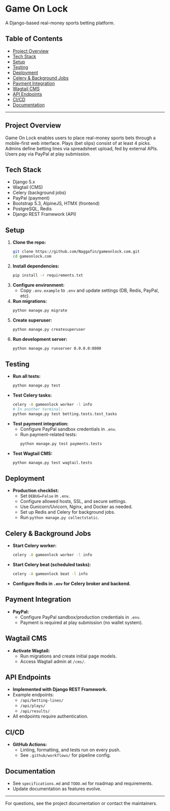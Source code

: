 # Game On Lock

A Django-based real-money sports betting platform.

## Table of Contents
- [Project Overview](#project-overview)
- [Tech Stack](#tech-stack)
- [Setup](#setup)
- [Testing](#testing)
- [Deployment](#deployment)
- [Celery & Background Jobs](#celery--background-jobs)
- [Payment Integration](#payment-integration)
- [Wagtail CMS](#wagtail-cms)
- [API Endpoints](#api-endpoints)
- [CI/CD](#cicd)
- [Documentation](#documentation)

---

## Project Overview
Game On Lock enables users to place real-money sports bets through a mobile-first web interface. Plays (bet slips) consist of at least 4 picks. Admins define betting lines via spreadsheet upload, fed by external APIs. Users pay via PayPal at play submission.

## Tech Stack
- Django 5.x
- Wagtail (CMS)
- Celery (background jobs)
- PayPal (payment)
- Bootstrap 5.3, AlpineJS, HTMX (frontend)
- PostgreSQL, Redis
- Django REST Framework (API)

## Setup
1. **Clone the repo:**
   ```bash
   git clone https://github.com/Naggafin/gameonlock.com.git
   cd gameonlock.com
   ```
2. **Install dependencies:**
   ```bash
   pip install -r requirements.txt
   ```
3. **Configure environment:**
   - Copy `.env.example` to `.env` and update settings (DB, Redis, PayPal, etc).
4. **Run migrations:**
   ```bash
   python manage.py migrate
   ```
5. **Create superuser:**
   ```bash
   python manage.py createsuperuser
   ```
6. **Run development server:**
   ```bash
   python manage.py runserver 0.0.0.0:8000
   ```

## Testing
- **Run all tests:**
  ```bash
  python manage.py test
  ```
- **Test Celery tasks:**
  ```bash
  celery -A gameonlock worker -l info
  # In another terminal:
  python manage.py test betting.tests.test_tasks
  ```
- **Test payment integration:**
  - Configure PayPal sandbox credentials in `.env`.
  - Run payment-related tests:
    ```bash
    python manage.py test payments.tests
    ```
- **Test Wagtail CMS:**
  ```bash
  python manage.py test wagtail.tests
  ```

## Deployment
- **Production checklist:**
  - Set `DEBUG=False` in `.env`.
  - Configure allowed hosts, SSL, and secure settings.
  - Use Gunicorn/Uvicorn, Nginx, and Docker as needed.
  - Set up Redis and Celery for background jobs.
  - Run `python manage.py collectstatic`.

## Celery & Background Jobs
- **Start Celery worker:**
  ```bash
  celery -A gameonlock worker -l info
  ```
- **Start Celery beat (scheduled tasks):**
  ```bash
  celery -A gameonlock beat -l info
  ```
- **Configure Redis in `.env` for Celery broker and backend.**

## Payment Integration
- **PayPal:**
  - Configure PayPal sandbox/production credentials in `.env`.
  - Payment is required at play submission (no wallet system).

## Wagtail CMS
- **Activate Wagtail:**
  - Run migrations and create initial page models.
  - Access Wagtail admin at `/cms/`.

## API Endpoints
- **Implemented with Django REST Framework.**
- Example endpoints:
  - `/api/betting-lines/`
  - `/api/plays/`
  - `/api/results/`
- All endpoints require authentication.

## CI/CD
- **GitHub Actions:**
  - Linting, formatting, and tests run on every push.
  - See `.github/workflows/` for pipeline config.

## Documentation
- See `specifications.md` and `TODO.md` for roadmap and requirements.
- Update documentation as features evolve.

---

For questions, see the project documentation or contact the maintainers.
